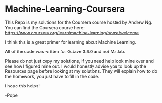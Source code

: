 # Machine-Learning-Coursera

This Repo is my solutions for the Coursera course hosted by Andrew Ng.
You can find the Coursera course here: https://www.coursera.org/learn/machine-learning/home/welcome

I think this is a great primer for learning about Machine Learning.

All of the code was written for Octave 3.8.0 and not Matlab.

Please do not just copy my solutions, if you need help look mine over and see how I figured mine out.
I would honestly advise you to look up the Resources page before looking at my solutions. They will explain how to do the homework, you just have to fill in the code. 

I hope this helps!

-Pope
